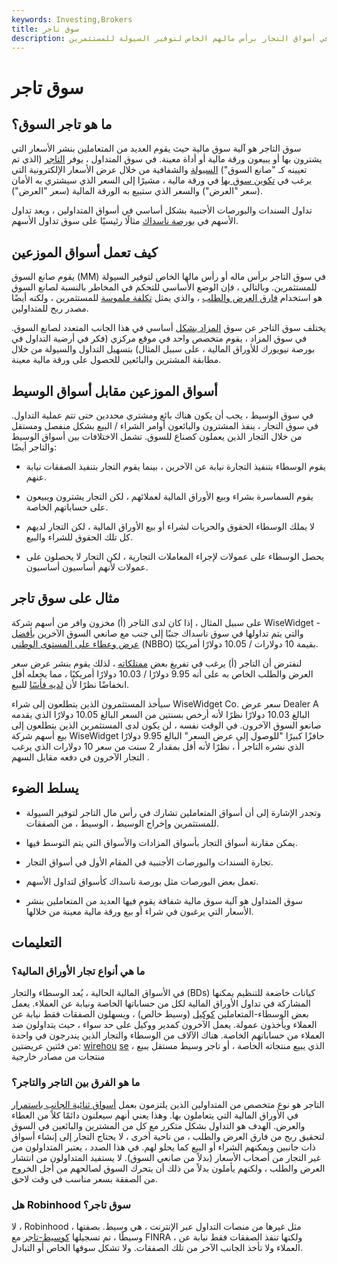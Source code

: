 ```yaml
---
keywords: Investing,Brokers
title: سوق تاجر
description: يقوم التجار المتعددين بنشر الأسعار التي يقومون بها بشراء أو بيع ورقة مالية معينة. يشترك المتداولون في أسواق التجار برأس مالهم الخاص لتوفير السيولة للمستثمرين
---
```


# سوق تاجر
## ما هو تاجر السوق؟

سوق التاجر هو آلية سوق مالية حيث يقوم العديد من المتعاملين بنشر الأسعار التي يشترون بها أو يبيعون ورقة مالية أو أداة معينة. في سوق المتداول ، يوفر [التاجر](/dealer) (الذي تم تعيينه كـ "صانع السوق") [السيولة](/liquidity) والشفافية من خلال عرض الأسعار الإلكترونية التي يرغب في [تكوين سوق بها](/makeamarket) في ورقة مالية ، مشيرًا إلى السعر الذي سيشتري به الأمان (سعر "العرض") والسعر الذي ستبيع به الورقة المالية (سعر "العرض").

تداول السندات والبورصات الأجنبية بشكل أساسي في أسواق المتداولين ، ويعد تداول الأسهم في [بورصة ناسداك](/nasdaq-nm) مثالًا رئيسيًا على سوق تداول الأسهم.

## كيف تعمل أسواق الموزعين

يقوم صانع السوق (MM) في سوق التاجر برأس ماله أو رأس مالها الخاص لتوفير السيولة للمستثمرين. وبالتالي ، فإن الوضع الأساسي للتحكم في المخاطر بالنسبة لصانع السوق هو استخدام [فارق العرض والطلب](/bid-askspread) ، والذي يمثل [تكلفة ملموسة](/tangible-cost) للمستثمرين ، ولكنه أيضًا مصدر ربح للمتداولين.

يختلف سوق التاجر عن سوق [المزاد بشكل](/auctionmarket) أساسي في هذا الجانب المتعدد لصانع السوق. في سوق المزاد ، يقوم متخصص واحد في موقع مركزي (فكر في أرضية التداول في بورصة نيويورك للأوراق المالية ، على سبيل المثال) بتسهيل التداول والسيولة من خلال مطابقة المشترين والبائعين للحصول على ورقة مالية معينة.

## أسواق الموزعين مقابل أسواق الوسيط

في سوق الوسيط ، يجب أن يكون هناك بائع ومشتري محددين حتى تتم عملية التداول. في سوق التجار ، ينفذ المشترون والبائعون أوامر الشراء / البيع بشكل منفصل ومستقل من خلال التجار الذين يعملون كصناع للسوق. تشمل الاختلافات بين أسواق الوسيط والتاجر أيضًا:

- يقوم الوسطاء بتنفيذ التجارة نيابة عن الآخرين ، بينما يقوم التجار بتنفيذ الصفقات نيابة عنهم.

- يقوم السماسرة بشراء وبيع الأوراق المالية لعملائهم ، لكن التجار يشترون ويبيعون على حساباتهم الخاصة.

- لا يملك الوسطاء الحقوق والحريات لشراء أو بيع الأوراق المالية ، لكن التجار لديهم كل تلك الحقوق للشراء والبيع.

- يحصل الوسطاء على عمولات لإجراء المعاملات التجارية ، لكن التجار لا يحصلون على عمولات لأنهم أساسيون أساسيون.

## مثال على سوق تاجر

على سبيل المثال ، إذا كان لدى التاجر (أ) مخزون وافر من أسهم شركة WiseWidget - والتي يتم تداولها في سوق ناسداك جنبًا إلى جنب مع صانعي السوق الآخرين [بأفضل عرض وعطاء على المستوى الوطني](/nbbo) (NBBO) بقيمة 10 دولارات / 10.05 دولارًا أمريكيًا.

لنفترض أن التاجر (أ) يرغب في تفريغ بعض [ممتلكاته](/holdings) ، لذلك يقوم بنشر عرض سعر العرض والطلب الخاص به على أنه 9.95 دولارًا / 10.03 دولارًا أمريكيًا ، مما يجعله أقل انخفاضًا نظرًا لأن [لديه فأسًا](/axe) للبيع.

سيأخذ المستثمرون الذين يتطلعون إلى شراء WiseWidget Co. سعر عرض Dealer A البالغ 10.03 دولارًا نظرًا لأنه أرخص بسنتين من السعر البالغ 10.05 دولارًا الذي يقدمه صانعو السوق الآخرون. في الوقت نفسه ، لن يكون لدى المستثمرين الذين يتطلعون إلى بيع أسهم شركة WiseWidget حافزًا كبيرًا "للوصول إلى عرض السعر" البالغ 9.95 دولارًا الذي نشره التاجر أ ، نظرًا لأنه أقل بمقدار 2 سنت من سعر 10 دولارات الذي يرغب التجار الآخرون في دفعه مقابل السهم .

## يسلط الضوء

- وتجدر الإشارة إلى أن أسواق المتعاملين تشارك في رأس مال التاجر لتوفير السيولة للمستثمرين وإخراج الوسيط ، الوسيط ، من الصفقات.

- يمكن مقارنة أسواق التجار بأسواق المزادات والأسواق التي يتم التوسط فيها.

- تجارة السندات والبورصات الأجنبية في المقام الأول في أسواق التجار.

- تعمل بعض البورصات مثل بورصة ناسداك كأسواق لتداول الأسهم.

- سوق المتداول هو آلية سوق مالية شفافة يقوم فيها العديد من المتعاملين بنشر الأسعار التي يرغبون في شراء أو بيع ورقة مالية معينة من خلالها.

## التعليمات

### ما هي أنواع تجار الأوراق المالية؟

في الأسواق المالية الحالية ، يُعد الوسطاء والتجار (BDs) كيانات خاضعة للتنظيم يمكنها المشاركة في تداول الأوراق المالية لكل من حساباتها الخاصة ونيابة عن العملاء. يعمل بعض الوسطاء-المتعاملين [كوكيل](/agent) (وسيط خالص) ، ويسهلون الصفقات فقط نيابة عن العملاء ويأخذون عمولة. يعمل الآخرون كمدير ووكيل على حد سواء ، حيث يتداولون ضد العملاء من حساباتهم الخاصة. هناك الآلاف من الوسطاء والتجار الذين يندرجون في واحدة من فئتين عريضتين: [wirehou](/wire-house-broker) [se](/wire-house-broker) ، الذي يبيع منتجاته الخاصة ، أو تاجر وسيط مستقل يبيع منتجات من مصادر خارجية

### ما هو الفرق بين التاجر والتاجر؟

التاجر هو نوع متخصص من المتداولين الذين يلتزمون بعمل [أسواق ثنائية الجانب باستمرار](/two-sidedmarket) في الأوراق المالية التي يتعاملون بها. وهذا يعني أنهم سيعلنون دائمًا كلاً من العطاء والعرض. الهدف هو التداول بشكل متكرر مع كل من المشترين والبائعين في السوق لتحقيق ربح من فارق العرض والطلب ، من ناحية أخرى ، لا يحتاج التجار إلى إنشاء أسواق ذات جانبين ويمكنهم الشراء أو البيع كما يحلو لهم. في هذا الصدد ، يعتبر المتداولون من غير التجار من أصحاب الأسعار (بدلاً من صانعي السوق). لا يستفيد المتداولون من انتشار العرض والطلب ، ولكنهم يأملون بدلاً من ذلك أن يتحرك السوق لصالحهم من أجل الخروج من الصفقة بسعر مناسب في وقت لاحق.

### هل Robinhood سوق تاجر؟

لا ، Robinhood ، مثل غيرها من منصات التداول عبر الإنترنت ، هي وسيط. بصفتها وسيطًا ، تم تسجيلها [كوسيط-تاجر](/broker-dealer) مع FINRA ، ولكنها تنفذ الصفقات فقط نيابة عن العملاء ولا تأخذ الجانب الآخر من تلك الصفقات. ولا تشكل سوقها الخاص أو التبادل.

